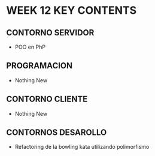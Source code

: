 # WEEK 12 KEY CONTENTS

## CONTORNO SERVIDOR

- POO en PhP

## PROGRAMACION

- Nothing New

## CONTORNO CLIENTE

- Nothing New

## CONTORNOS DESAROLLO

- Refactoring de la bowling kata utilizando polimorfismo
